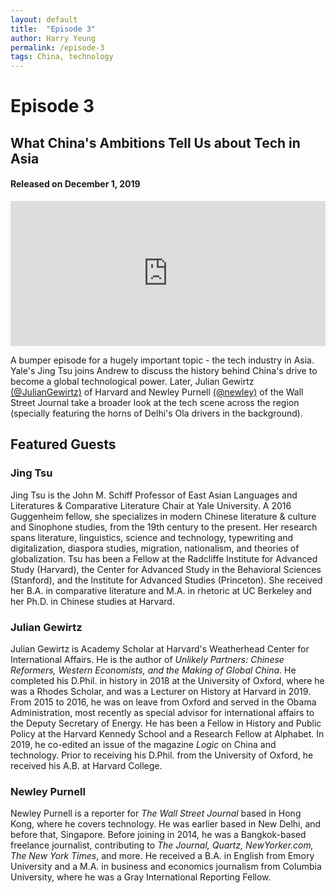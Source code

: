 ```yaml
---
layout: default
title:  "Episode 3"
author: Harry Yeung
permalink: /episode-3
tags: China, technology
---
```


# Episode 3
## What China's Ambitions Tell Us about Tech in Asia
#### Released on December 1, 2019

<iframe src="https://open.spotify.com/embed-podcast/episode/6MBMscCnWAj6shPKTnEKeF" width="100%" height="232" frameborder="0" allowtransparency="true" allow="encrypted-media"></iframe>

A bumper episode for a hugely important topic - the tech industry in Asia. Yale's Jing Tsu joins Andrew to discuss the history behind China's drive to become a global technological power. Later, Julian Gewirtz [(@JulianGewirtz)](https://twitter.com/juliangewirtz?lang=en) of Harvard and Newley Purnell [(@newley)](https://twitter.com/newley) of the Wall Street Journal take a broader look at the tech scene across the region (specially featuring the horns of Delhi's Ola drivers in the background).

## Featured Guests

### Jing Tsu

Jing Tsu is the John M. Schiff Professor of East Asian Languages and Literatures & Comparative Literature Chair at Yale University. A 2016 Guggenheim fellow, she specializes in modern Chinese literature & culture and Sinophone studies, from the 19th century to the present. Her research spans literature, linguistics, science and technology, typewriting and digitalization, diaspora studies, migration, nationalism, and theories of globalization. Tsu has been a Fellow at the Radcliffe Institute for Advanced Study (Harvard), the Center for Advanced Study in the Behavioral Sciences (Stanford), and the Institute for Advanced Studies (Princeton). She received her B.A. in comparative literature and M.A. in rhetoric at UC Berkeley and her Ph.D. in Chinese studies at Harvard.

### Julian Gewirtz

Julian Gewirtz is Academy Scholar at Harvard's Weatherhead Center for International Affairs. He is the author of <i>Unlikely Partners: Chinese Reformers, Western Economists, and the Making of Global China</i>. He completed his D.Phil. in history in 2018 at the University of Oxford, where he was a Rhodes Scholar, and was a Lecturer on History at Harvard in 2019. From 2015 to 2016, he was on leave from Oxford and served in the Obama Administration, most recently as special advisor for international affairs to the Deputy Secretary of Energy. He has been a Fellow in History and Public Policy at the Harvard Kennedy School and a Research Fellow at Alphabet. In 2019, he co-edited an issue of the magazine <i>Logic</i> on China and technology. Prior to receiving his D.Phil. from the University of Oxford, he received his A.B. at Harvard College. 

### Newley Purnell

Newley Purnell is a reporter for <i>The Wall Street Journal</i> based in Hong Kong, where he covers technology. He was earlier based in New Delhi, and before that, Singapore. Before joining in 2014, he was a Bangkok-based freelance journalist, contributing to <i>The Journal, Quartz, NewYorker.com, The New York Times</i>, and more. He received a B.A. in English from Emory University and a M.A. in business and economics journalism from Columbia University, where he was a Gray International Reporting Fellow.

